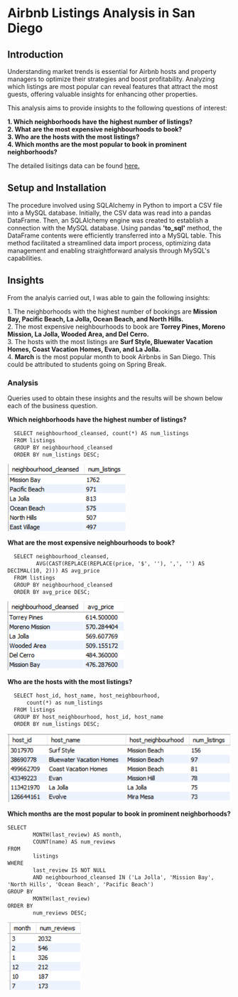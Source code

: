 <!DOCTYPE html>
<html>
<h1>Airbnb Listings Analysis in San Diego</h1>
<h2>Introduction</h2>
<p>Understanding market trends is essential for Airbnb hosts and property managers to optimize their strategies and boost profitability. Analyzing which listings are most popular can reveal features that attract the most guests, offering valuable insights for enhancing other properties.</p>

<p>This analysis aims to provide insights to the following questions of interest:</p>
<p><b>
      1. Which neighborhoods have the highest number of listings? 
  <br>2. What are the most expensive neighbourhoods to book?
  <br>3. Who are the hosts with the most listings?
  <br>4. Which months are the most popular to book in prominent neighborhoods?
</b></p>

<p>The detailed lisitings data can be found <a href="https://insideairbnb.com/get-the-data/">here.</a>

<h2>Setup and Installation</h2>
<p>The procedure involved using SQLAlchemy in Python to import a CSV file into a MySQL database. Initially, the CSV data was read into a pandas DataFrame. Then, an SQLAlchemy engine was created to establish a connection with the MySQL database. Using pandas <b>'to_sql'</b> method, the DataFrame contents were efficiently transferred into a MySQL table. This method facilitated a streamlined data import process, optimizing data management and enabling straightforward analysis through MySQL's capabilities.</p>

<h2>Insights</h2>
<p>From the analyis carried out, I was able to gain the following insights:</p>
<p>
            1. The neighborhoods with the highest number of bookings are <b>Mission Bay, Pacific Beach, La Jolla, Ocean Beach, and North Hills.</b>
      <br> 2. The most expensive neighbourhoods to book are <b>Torrey Pines, Moreno Mission, La Jolla, Wooded Area, and Del Cerro.</b>
      <br> 3. The hosts with the most listings are <b>Surf Style, Bluewater Vacation Homes, Coast Vacation Homes, Evan, and La Jolla.</b>
      <br> 4. <b>March</b> is the most popular month to book Airbnbs in San Diego. This could be attributed to students going on Spring Break.
</p>

<h3>Analysis</h3>
<p>Queries used to obtain these insights and the results will be shown below each of the business question.</p>
<p><b>Which neighborhoods have the highest number of listings?</b></p>

<!-- which neighborhoods have the highest listings-->
      SELECT neighbourhood_cleansed, count(*) AS num_listings
      FROM listings
      GROUP BY neighbourhood_cleansed
      ORDER BY num_listings DESC;

<img src='q1.png'>
<p><b>What are the most expensive neighbourhoods to book?</b></p>

<!-- what are the most expensive neighborhoods-->
      SELECT neighbourhood_cleansed,
             AVG(CAST(REPLACE(REPLACE(price, '$', ''), ',', '') AS DECIMAL(10, 2))) AS avg_price
      FROM listings
      GROUP BY neighbourhood_cleansed
      ORDER BY avg_price DESC;

<img src='q2.png'>

<p><b>Who are the hosts with the most listings?</b></p>

<!-- hosts with most listings -->
      SELECT host_id, host_name, host_neighbourhood,
	      count(*) as num_listings
      FROM listings
      GROUP BY host_neighbourhood, host_id, host_name
      ORDER BY num_listings DESC;

<img src='q3.png'>

<p><b>Which months are the most popular to book in prominent neighborhoods?</b></p>

<!--which months are the most popular to book in top 5 neighborhoods?-->
	SELECT 
    		MONTH(last_review) AS month,
    		COUNT(name) AS num_reviews
	FROM 
    		listings
	WHERE
    		last_review IS NOT NULL
    		AND neighbourhood_cleansed IN ('La Jolla', 'Mission Bay', 'North Hills', 'Ocean Beach', 'Pacific Beach')
	GROUP BY 
    		MONTH(last_review)
	ORDER BY 
    		num_reviews DESC;

<img src='q4.png'>

</html>
